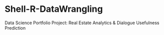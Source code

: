 # Shell-R-DataWrangling
Data Science Portfolio Project: Real Estate Analytics &amp; Dialogue Usefulness Prediction
